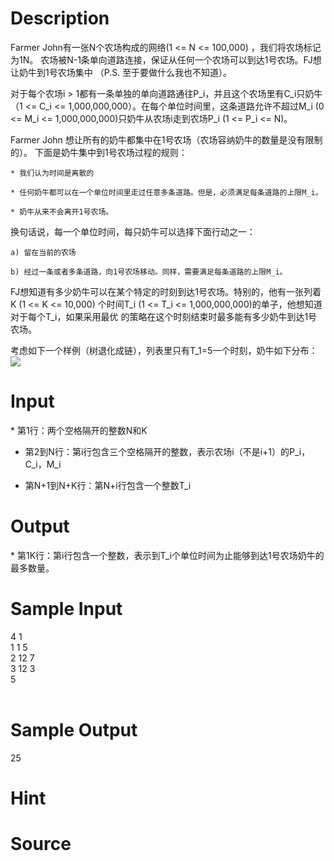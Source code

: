 
# Description

<div class="content">Farmer John有一张N个农场构成的网络(1 &lt;= N &lt;= 100,000) ，我们将农场标记为1N。
农场被N-1条单向道路连接，保证从任何一个农场可以到达1号农场。FJ想让奶牛到1号农场集中
（P.S. 至于要做什么我也不知道）。

对于每个农场i &gt; 1都有一条单独的单向道路通往P_i，并且这个农场里有C_i只奶牛
（1 &lt;= C_i &lt;= 1,000,000,000）。在每个单位时间里，这条道路允许不超过M_i
 (0 &lt;= M_i &lt;= 1,000,000,000)只奶牛从农场i走到农场P_i (1 &lt;= P_i &lt;= N)。

Farmer John 想让所有的奶牛都集中在1号农场（农场容纳奶牛的数量是没有限制的）。
下面是奶牛集中到1号农场过程的规则：

    * 我们认为时间是离散的

    * 任何奶牛都可以在一个单位时间里走过任意多条道路。但是，必须满足每条道路的上限M_i。

    * 奶牛从来不会离开1号农场。

换句话说，每一个单位时间，每只奶牛可以选择下面行动之一：

    a) 留在当前的农场

    b) 经过一条或者多条道路，向1号农场移动。同样，需要满足每条道路的上限M_i。

FJ想知道有多少奶牛可以在某个特定的时刻到达1号农场。特别的，他有一张列着K (1 &lt;= K &lt;= 10,000)
个时间T_i (1 &lt;= T_i &lt;= 1,000,000,000)的单子，他想知道对于每个T_i，如果采用最优
的策略在这个时刻结束时最多能有多少奶牛到达1号农场。

考虑如下一个样例（树退化成链），列表里只有T_1=5一个时刻，奶牛如下分布：
 <img border="0" src="/source/bzoj/2198/img/aHR0cHM6Ly9seWRzeS5jb20vSnVkZ2VPbmxpbmUvaW1hZ2VzLzIxOThfMS5qcGc=.jpg"/> 
</div>

# Input

<div class="content">* 第1行：两个空格隔开的整数N和K

* 第2到N行：第i行包含三个空格隔开的整数，表示农场i（不是i+1）的P_i，C_i，M_i

* 第N+1到N+K行：第N+i行包含一个整数T_i

</div>

# Output

<div class="content">* 第1K行：第i行包含一个整数，表示到T_i个单位时间为止能够到达1号农场奶牛的最多数量。
</div>

# Sample Input

<div class="content"><span class="sampledata">4 1<br/>
1 1 5<br/>
2 12 7<br/>
3 12 3<br/>
5<br/>
<br/>
</span></div>

# Sample Output

<div class="content"><span class="sampledata">25<br/>
</span></div>

# Hint

<div class="content"><p></p></div>

# Source

<div class="content"><p><a href="problemset.php?search="></a></p></div>

